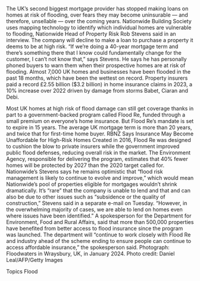 The UK’s second biggest mortgage provider has stopped making loans on homes at risk of flooding, over fears they may become uninsurable — and therefore, unsellable — over the coming years.
Nationwide Building Society uses mapping technology to identify which individual homes are vulnerable to flooding, Nationwide Head of Property Risk Rob Stevens said in an interview. The company will decline to make a loan to purchase a property it deems to be at high risk.
“If we’re doing a 40-year mortgage term and there’s something there that I know could fundamentally change for the customer, I can’t not know that,” says Stevens. He says he has personally phoned buyers to warn them when their prospective homes are at risk of flooding.
Almost 7,000 UK homes and businesses have been flooded in the past 18 months, which have been the wettest on record. Property insurers paid a record £2.55 billion ($3.2 billion) in home insurance claims in 2023, a 10% increase over 2022 driven by damage from storms Babet, Ciaran and Debi.

Most UK homes at high risk of flood damage can still get coverage thanks in part to a government-backed program called Flood Re, funded through a small premium on everyone’s home insurance.
But Flood Re’s mandate is set to expire in 15 years. The average UK mortgage term is more than 20 years, and twice that for first-time home buyer.
RBNZ Says Insurance May Become Unaffordable for High-Risk Homes
Created in 2016, Flood Re was designed to cushion the blow to private insurers while the government improved public flood defenses, reducing overall risk in the market. The Environment Agency, responsible for delivering the program, estimates that 40% fewer homes will be protected by 2027 than the 2020 target called for.
Nationwide’s Stevens says he remains optimistic that “flood risk management is likely to continue to evolve and improve,” which would mean Nationwide’s pool of properties eligible for mortgages wouldn’t shrink dramatically.
It’s “rare” that the company is unable to lend and that and can also be due to other issues such as “subsidence or the quality of construction,” Stevens said in a separate e-mail on Tuesday. “However, in the overwhelming majority of cases, we are able to lend on homes even where issues have been identified.”
A spokesperson for the Department for Environment, Food and Rural Affairs, said that more than 500,000 properties have benefited from better access to flood insurance since the program was launched.
The department will “continue to work closely with Flood Re and industry ahead of the scheme ending to ensure people can continue to access affordable insurance,” the spokesperson said.
Photograph: Floodwaters in Wraysbury, UK, in January 2024. Photo credit: Daniel Leal/AFP/Getty Images

Topics
Flood

